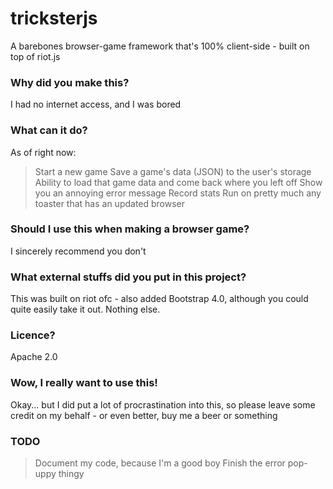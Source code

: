 # tricksterjs
A barebones browser-game framework that's 100% client-side - built on top of riot.js

### Why did you make this?
I had no internet access, and I was bored

### What can it do?
As of right now:
> Start a new game
> Save a game's data (JSON) to the user's storage
> Ability to load that game data and come back where you left off
> Show you an annoying error message
> Record stats
> Run on pretty much any toaster that has an updated browser

### Should I use this when making a browser game?
I sincerely recommend you don't

### What external stuffs did you put in this project?
This was built on riot ofc - also added Bootstrap 4.0, although you could quite easily take it out. Nothing else.

### Licence?
Apache 2.0

### Wow, I really want to use this!
Okay... but I did put a lot of procrastination into this, so please leave some credit on my behalf - or even better, buy me a beer or something

### TODO
> Document my code, because I'm a good boy
> Finish the error pop-uppy thingy